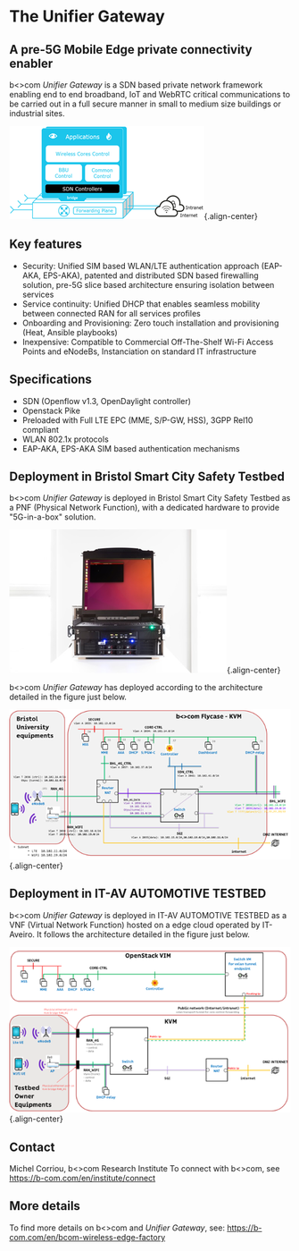 <!-- TITLE: The Unifier Gateway -->
<!-- SUBTITLE: A quick summary of Unifier Gateway -->

# The Unifier Gateway
## A pre-5G Mobile Edge private connectivity enabler
b<>com *Unifier Gateway* is a SDN based private network framework enabling end to end broadband, IoT and WebRTC critical communications to be carried out in a full secure manner in small to medium size buildings or industrial sites. 

![Ugw 4](/uploads/ugw-4.png "Ugw 4"){.align-center}
## Key features
* Security: Unified SIM based WLAN/LTE authentication approach (EAP-AKA, EPS-AKA), patented and distributed SDN based firewalling solution, pre-5G slice based architecture ensuring isolation between services
* Service continuity: Unified DHCP that enables seamless mobility between connected RAN for all services profiles
* Onboarding and Provisioning: Zero touch installation and provisioning (Heat, Ansible playbooks)
* Inexpensive: Compatible to Commercial Off-The-Shelf Wi-Fi Access Points and eNodeBs, Instanciation on standard IT infrastructure

## Specifications
* SDN (Openflow v1.3, OpenDaylight controller)
* Openstack Pike
* Preloaded with Full LTE EPC (MME, S/P-GW, HSS), 3GPP Rel10 compliant
* WLAN 802.1x protocols
* EAP-AKA, EPS-AKA SIM based  authentication mechanisms

## Deployment in Bristol Smart City Safety Testbed
b<>com *Unifier Gateway* is deployed in Bristol Smart City Safety Testbed as a PNF (Physical Network Function), with a dedicated hardware to provide "5G-in-a-box" solution.

![5 Ginabox](/uploads/5-ginabox.png "5 Ginabox"){.align-center}

b<>com *Unifier Gateway* has deployed according to the architecture detailed in the figure just below.

![Bristol](/uploads/bristol.png "Bristol"){.align-center}

## Deployment in IT-AV AUTOMOTIVE TESTBED
b<>com *Unifier Gateway* is deployed in IT-AV AUTOMOTIVE TESTBED as a VNF (Virtual Network Function) hosted on a edge cloud operated by IT-Aveiro. It follows  the architecture detailed in the figure just below.

![Itaveiro](/uploads/itaveiro.png "Itaveiro"){.align-center}

## Contact
Michel Corriou, b<>com Research Institute
To connect with b<>com, see https://b-com.com/en/institute/connect

## More details
To find more details on b<>com and *Unifier Gateway*, see: https://b-com.com/en/bcom-wireless-edge-factory
